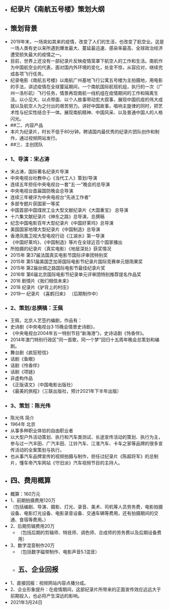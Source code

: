 - ## 纪录片《南航五号楼》策划大纲
- ## 策划背景
- 2019年末，一场突如其来的疫情，改变了人们的生活，也改变了航空业。这是一场人类有史以来所遇到爆发最大、蔓延最迅速、感染率最高、全球政治经济遭受损失最大的疫情之一。
- 目前，世界上还没有一部纪录片反映疫情笼罩下航空人的工作和生活。南航作为中国航空业的代表，面对国内外环境的变化，处变不惊，从容应对，继续完成各项飞行任务。
- 纪录电影《南航五号楼》以南航广州基地飞行公寓五号楼为主拍摄地，用电影的手法，讲述疫情在全球蔓延期间，一个南航国际航班机组，执行的一次（广州一洛杉矶）飞行任务，情景再现南航一线机组在疫情期间的工作和隔离生活。以小见大、以点带面、以个人故事带动宏大叙事，展现中国抗疫的伟大成就以及航空人为之付出的艰苦努力。讲好中国故事，唱响主旋律的同时，把艺术性与纪实性结合于一体。展现南航精神、中国风采、以及普通中国人的人格闪光。
- ##二、内容产品
- 本片为纪录片，时长不低于80分钟。聘请国内最优秀的纪录片团队创作和制作，通过视频网站发行。
- ##三、主创团队
- ### 1、导演：宋占涛
- 宋占涛，国际著名纪录片导演
- 中央电视台社教中心《当代工人》策划/导演
- 连续五年担任中央电视台一套“五·一”晚会的总导演
- 中央电视台首届国防晚会总导演
- 连续三年被评为中央电视台“先进工作者”
- 多部专题片获国家一等奖
- 中国首部中国煤炭工业大型文献纪录片《大国重宝》 总导演
- 十六集文献纪录片《神东之路》总导演，总撰稿
- 纪念中国电影百年大型纪录片《中国好莱坞》总导演
- 美国国家地理大型纪录片《中国制造》总导演
- 香港凤凰卫视大型电视行动《江湖水》第一导演
- 《中国好莱坞》、《中国制造》等片在全球近百个国家播出
- 所拍摄的纪录片（真实电影）《地层深处》获奖情况
- 2015年 第37届法国真实电影节国际评审团特别奖
- 2015年 第51届美国芝加哥国际电影节纪录片国际竞赛单元银雨果奖
- 2015年 第2届丝绸之路国际电影节最佳纪录片奖
- 2016年 第6届北京国际电影节纪录单元评审团特别推荐提名作品奖
- 2016 剧情片《我们相信未来》
- 2018 纪录片《驴背上的村庄》
- 2019— 纪录片 《喜鹤归来》 （后期制作中）
- ### 2、策划/总撰稿：王佩
- 王佩，北京人艺签约编剧，作品有：
- 史诗剧《中央电视台3·15晚会情景史诗剧》，
- 《中央电视台2004年五一特别节目“新海港”》，史诗话剧《怜香伴》。
- 2014年澳门特别行政区"同一首歌，同一个梦"回归十五周年晚会总策划和编剧。
- 舞台剧《疯狂短信》
- 话剧《鱼眼》
- 话剧《怜香伴》
- 话剧《项链》
- 非虚构作品
- 《正版语文》（中国电影出版社）
- 《最美的旅程》（三联出版社，预计2021年下半年出版）
- ### 3、策划：陈光伟
- 陈光伟 简介
- 1964年 北京
- 从事多种职业体验的自由职业者
- 以大型户外活动策划、执行和汽车类测试、长途宣传活动的策划、执行为主，参与过一汽丰田、广汽丰田、江铃汽车、江淮汽车、卡车之家等品牌的很多宣传活动的全案策划与执行。
- 也从事汽车品牌宣传的视频拍摄与制作，担任过纪录片《陈超将军》的总制片，懂车帝汽车网站《守旧派》汽车视频节目的主持人。
- ## 四、费用概算
- 概算：160万元
- 1、前期拍摄费用120万
- （包括编剧、导演、摄影、灯光、录音、美术、司机等人员劳务费，电影拍摄设备、电影灯光设备、电影录音设备、交通车辆等费用，还有拍摄期间的交通、食宿等费用。）
- 2、后期剪辑费用20万
    - （包括后期的剪辑师、特技师、调色师、合成师的劳务费以及后期设备费用）
- 3、数字混音制作20万
    - （包括数字磁带制作、电影声音5.1混音）
    - ## 五、企业回报
- 1、直接回报：视频网站内容点播分成。
- 2、企业形象提升：在疫情期间，这部纪录片所带来的正面宣传效应远远大于前期投入，也必将产生深远的影响。
- 2021年3月24日
